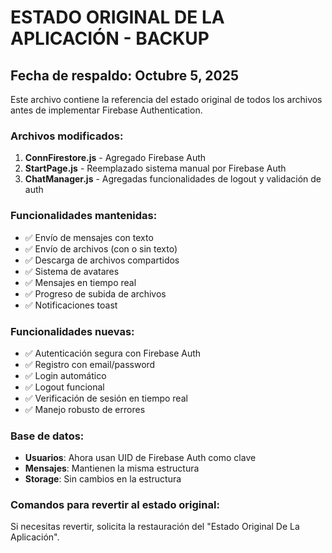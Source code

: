 # ESTADO ORIGINAL DE LA APLICACIÓN - BACKUP

## Fecha de respaldo: Octubre 5, 2025

Este archivo contiene la referencia del estado original de todos los archivos antes de implementar Firebase Authentication.

### Archivos modificados:
1. **ConnFirestore.js** - Agregado Firebase Auth
2. **StartPage.js** - Reemplazado sistema manual por Firebase Auth
3. **ChatManager.js** - Agregadas funcionalidades de logout y validación de auth

### Funcionalidades mantenidas:
- ✅ Envío de mensajes con texto
- ✅ Envío de archivos (con o sin texto)
- ✅ Descarga de archivos compartidos
- ✅ Sistema de avatares
- ✅ Mensajes en tiempo real
- ✅ Progreso de subida de archivos
- ✅ Notificaciones toast

### Funcionalidades nuevas:
- ✅ Autenticación segura con Firebase Auth
- ✅ Registro con email/password
- ✅ Login automático
- ✅ Logout funcional
- ✅ Verificación de sesión en tiempo real
- ✅ Manejo robusto de errores

### Base de datos:
- **Usuarios**: Ahora usan UID de Firebase Auth como clave
- **Mensajes**: Mantienen la misma estructura
- **Storage**: Sin cambios en la estructura

### Comandos para revertir al estado original:
Si necesitas revertir, solicita la restauración del "Estado Original De La Aplicación".